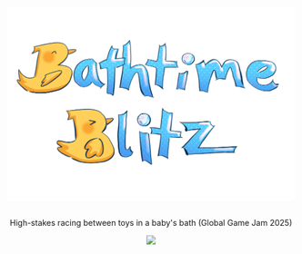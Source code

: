 <div align=middle>
 <img align=middle src="./Assets/UI/title.png" alt="Bathtime Blitz logo" width="512px"></img>
 <br/>
 <br/>
 <p>High-stakes racing between toys in a baby's bath (Global Game Jam 2025)</p>
 <a href="https://compiled.itch.io/bathtime-blitz">
  <img src="https://img.shields.io/badge/play_on_itch-red"></img>
 </a>
</div>
